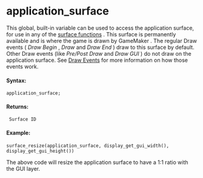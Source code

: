 # application_surface

This global, built-in variable can be used to access the application
surface, for use in any of the [surface functions](Surfaces) . This
surface is permanently available and is where the game is drawn by
GameMaker . The regular Draw events ( *Draw Begin* , *Draw* and *Draw
End* ) draw to this surface by default. Other Draw events (like
*Pre/Post Draw* and *Draw GUI* ) do not draw on the application surface.
See [Draw
Events](../../../../The_Asset_Editors/Object_Properties/Draw_Events)
for more information on how those events work.

#### Syntax:

``` gml
application_surface;
```

#### Returns:

``` gml
 Surface ID
```

#### Example:

``` gml
surface_resize(application_surface, display_get_gui_width(), display_get_gui_height())
```

The above code will resize the application surface to have a 1:1 ratio
with the GUI layer.

